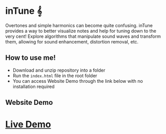 # inTune 𝄞

Overtones and simple harmonics can become quite confusing. inTune provides a way to better visualize notes and help for tuning down to the very cent! Explore algorithms that manipulate sound waves and transform them, allowing for sound enhancement, distortion removal, etc.

## How to use me!
- Download and unzip repository into a folder
- Run the `index.html` file in the root folder
- You can access Website Demo through the link below with no installation required


## Website Demo
# [Live Demo](https://darrens-dynamite-site-c77c4a.webflow.io/)
